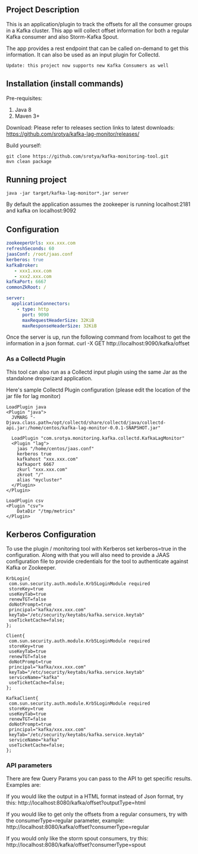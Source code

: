 ## Project Description
This is an application/plugin to track the offsets for all the consumer groups in a Kafka cluster. This app will collect offset information for both a regular Kafka consumer and also Storm-Kafka Spout. 

The app provides a rest endpoint that can be called on-demand to get this information. It can also be used as an input plugin for Collectd.

```Update: this project now supports new Kafka Consumers as well``` 

## Installation (install commands)

Pre-requisites:

1. Java 8
2. Maven 3+ 


Download:
Please refer to releases section links to latest downloads:
https://github.com/srotya/kafka-lag-monitor/releases/

Build yourself:
```
git clone https://github.com/srotya/kafka-monitoring-tool.git
mvn clean package
``` 

## Running project
```java -jar target/kafka-lag-monitor*.jar server```

By default the application assumes the zookeeper is running localhost:2181 and kafka on localhost:9092 

## Configuration 

```yaml
zookeeperUrls: xxx.xxx.com
refreshSeconds: 60
jaasConf: /root/jaas.conf
kerberos: true
kafkaBroker:
   - xxx1.xxx.com
   - xxx2.xxx.com
kafkaPort: 6667
commonZkRoot: /

server:
  applicationConnectors:
    - type: http
      port: 9090
      maxRequestHeaderSize: 32KiB
      maxResponseHeaderSize: 32KiB
```

Once the server is up, run the following command from localhost to get the information in a json format.
curl -X GET http://localhost:9090/kafka/offset

### As a Collectd Plugin

This tool can also run as a Collectd input plugin using the same Jar as the standalone dropwizard application. 

Here's sample Collectd Plugin configuration (please edit the location of the jar file for lag monitor)

```
LoadPlugin java
<Plugin "java">
  JVMARG "-Djava.class.path=/opt/collectd/share/collectd/java/collectd-api.jar:/home/centos/kafka-lag-monitor-0.0.1-SNAPSHOT.jar"
   
  LoadPlugin "com.srotya.monitoring.kafka.collectd.KafkaLagMonitor"
  <Plugin "lag">
	jaas "/home/centos/jaas.conf"
	kerberos true
	kafkahost "xxx.xxx.com"
	kafkaport 6667
	zkurl "xxx.xxx.com"
	zkroot "/"
	alias "mycluster"
  </Plugin>
</Plugin>

LoadPlugin csv
<Plugin "csv">
	DataDir "/tmp/metrics"
</Plugin>
```

## Kerberos Configuration

To use the plugin / monitoring tool with Kerberos set kerberos=true in the configuration. Along with that you will also need to provide a JAAS configuration file to provide credentials for the tool to authenticate against Kafka or Zookeeper.


```
KrbLogin{
 com.sun.security.auth.module.Krb5LoginModule required 
 storeKey=true
 useKeyTab=true
 renewTGT=false
 doNotPrompt=true
 principal="kafka/xxx.xxx.com"
 keyTab="/etc/security/keytabs/kafka.service.keytab"
 useTicketCache=false;
};

Client{
 com.sun.security.auth.module.Krb5LoginModule required 
 storeKey=true
 useKeyTab=true
 renewTGT=false
 doNotPrompt=true
 principal="kafka/xxx.xxx.com"
 keyTab="/etc/security/keytabs/kafka.service.keytab"
 serviceName="kafka"
 useTicketCache=false;
};

KafkaClient{
 com.sun.security.auth.module.Krb5LoginModule required
 storeKey=true
 useKeyTab=true
 renewTGT=false
 doNotPrompt=true
 principal="kafka/xxx.xxx.com"
 keyTab="/etc/security/keytabs/kafka.service.keytab"
 serviceName="kafka"
 useTicketCache=false;
};
```

### API parameters
There are few Query Params you can pass to the API to get specific results. Examples are:

If you would like the output in a HTML format instead of Json format, try this:
http://localhost:8080/kafka/offset?outputType=html

If you would like to get only the offsets from a regular consumers, try with the consumerType=regular parameter, example:
http://localhost:8080/kafka/offset?consumerType=regular

If you would only like the storm spout consumers, try this:
http://localhost:8080/kafka/offset?consumerType=spout
